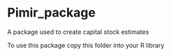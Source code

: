 # Pimir_package
A package used to create capital stock estimates

To use this package copy this folder into your R library
